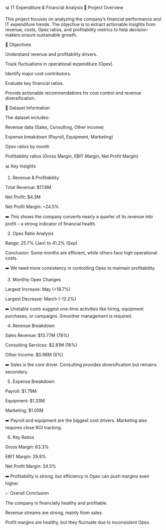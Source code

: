 📊 IT Expenditure & Financial Analysis
📌 Project Overview

This project focuses on analyzing the company’s financial performance and IT expenditure trends.
The objective is to extract actionable insights from revenue, costs, Opex ratios, and profitability metrics to help decision-makers ensure sustainable growth.

🎯 Objectives

Understand revenue and profitability drivers.

Track fluctuations in operational expenditure (Opex).

Identify major cost contributors.

Evaluate key financial ratios.

Provide actionable recommendations for cost control and revenue diversification.

📂 Dataset Information

The dataset includes:

Revenue data (Sales, Consulting, Other income)

Expense breakdown (Payroll, Equipment, Marketing)

Opex ratios by month

Profitability ratios (Gross Margin, EBIT Margin, Net Profit Margin)

📊 Key Insights
1. Revenue & Profitability

Total Revenue: $17.6M

Net Profit: $4.3M

Net Profit Margin: ~24.5%

➡️ This shows the company converts nearly a quarter of its revenue into profit – a strong indicator of financial health.

2. Opex Ratio Analysis

Range: 25.7% (Jan) to 41.2% (Sep)

Conclusion: Some months are efficient, while others face high operational costs.

➡️ We need more consistency in controlling Opex to maintain profitability.

3. Monthly Opex Changes

Largest Increase: May (+18.7%)

Largest Decrease: March (-12.2%)

➡️ Unstable costs suggest one-time activities like hiring, equipment purchases, or campaigns. Smoother management is required.

4. Revenue Breakdown

Sales Revenue: $13.77M (78%)

Consulting Services: $2.81M (16%)

Other Income: $0.96M (6%)

➡️ Sales is the core driver. Consulting provides diversification but remains secondary.

5. Expense Breakdown

Payroll: $1.79M

Equipment: $1.33M

Marketing: $1.05M

➡️ Payroll and equipment are the biggest cost drivers. Marketing also requires close ROI tracking.

6. Key Ratios

Gross Margin: 63.3%

EBIT Margin: 29.8%

Net Profit Margin: 24.5%

➡️ Profitability is strong, but efficiency in Opex can push margins even higher.

✅ Overall Conclusion

The company is financially healthy and profitable.

Revenue streams are strong, mainly from sales.

Profit margins are healthy, but they fluctuate due to inconsistent Opex.
